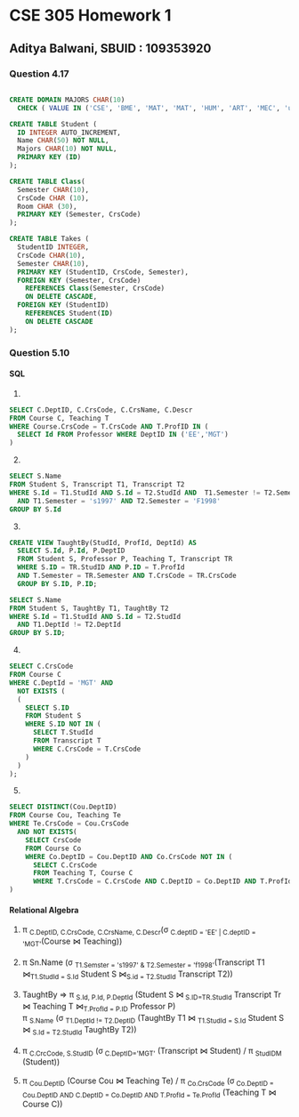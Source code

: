 # CSE 305 Homework 1

## Aditya Balwani, SBUID : 109353920

### Question 4.17

```SQL

CREATE DOMAIN MAJORS CHAR(10)
  CHECK ( VALUE IN ('CSE', 'BME', 'MAT', 'MAT', 'HUM', 'ART', 'MEC', 'undeclared'));

CREATE TABLE Student (
  ID INTEGER AUTO_INCREMENT,
  Name CHAR(50) NOT NULL,
  Majors CHAR(10) NOT NULL,
  PRIMARY KEY (ID)
);

CREATE TABLE Class(
  Semester CHAR(10),
  CrsCode CHAR (10),
  Room CHAR (30),
  PRIMARY KEY (Semester, CrsCode)
);

CREATE TABLE Takes (
  StudentID INTEGER,
  CrsCode CHAR(10),
  Semester CHAR(10),
  PRIMARY KEY (StudentID, CrsCode, Semester),
  FOREIGN KEY (Semester, CrsCode)
    REFERENCES Class(Semester, CrsCode)
    ON DELETE CASCADE,
  FOREIGN KEY (StudentID)
    REFERENCES Student(ID)
    ON DELETE CASCADE
);
```

### Question 5.10

#### SQL

1.
```SQL
SELECT C.DeptID, C.CrsCode, C.CrsName, C.Descr
FROM Course C, Teaching T
WHERE Course.CrsCode = T.CrsCode AND T.ProfID IN (
  SELECT Id FROM Professor WHERE DeptID IN ('EE','MGT')
)
```
2.
```SQL
SELECT S.Name
FROM Student S, Transcript T1, Transcript T2
WHERE S.Id = T1.StudId AND S.Id = T2.StudId AND  T1.Semester != T2.Semester
  AND T1.Semester = 's1997' AND T2.Semester = 'F1998'
GROUP BY S.Id
```
3.
```SQL
CREATE VIEW TaughtBy(StudId, ProfId, DeptId) AS
  SELECT S.Id, P.Id, P.DeptID
  FROM Student S, Professor P, Teaching T, Transcript TR
  WHERE S.ID = TR.StudID AND P.ID = T.ProfId
  AND T.Semester = TR.Semester AND T.CrsCode = TR.CrsCode
  GROUP BY S.ID, P.ID;

SELECT S.Name
FROM Student S, TaughtBy T1, TaughtBy T2
WHERE S.Id = T1.StudId AND S.Id = T2.StudId
  AND T1.DeptId != T2.DeptId
GROUP BY S.ID;
```
4.
```SQL
SELECT C.CrsCode
FROM Course C
WHERE C.DeptId = 'MGT' AND
  NOT EXISTS (
  (
    SELECT S.ID
    FROM Student S
    WHERE S.ID NOT IN (
      SELECT T.StudId
      FROM Transcript T
      WHERE C.CrsCode = T.CrsCode
    )
  )
);
```
5.
```SQL
SELECT DISTINCT(Cou.DeptID)
FROM Course Cou, Teaching Te
WHERE Te.CrsCode = Cou.CrsCode
  AND NOT EXISTS(
    SELECT CrsCode
    FROM Course Co
    WHERE Co.DeptID = Cou.DeptID AND Co.CrsCode NOT IN (
      SELECT C.CrsCode
      FROM Teaching T, Course C
      WHERE T.CrsCode = C.CrsCode AND C.DeptID = Co.DeptID AND T.ProfId = Te.ProfId)
)
```

<div class="page-break"></div>

#### Relational Algebra

<ol>
  <li> π <sub>C.DeptID, C.CrsCode, C.CrsName, C.Descr</sub>(σ <sub>C.deptID = 'EE' | C.deptID = 'MGT'</sub>(Course &#8904; Teaching))<br/><br/></li>
  <li> π Sn.Name (σ <sub>T1.Semster = 's1997' & T2.Semester = 'f1998'</sub>(Transcript T1 &#8904;<sub>T1.StudId = S.Id</sub> Student S &#8904;<sub>S.id = T2.StudId</sub> Transcript T2))<br/><br/></li>
  <li>TaughtBy => π <sub>S.Id, P.Id, P.DeptId</sub> (Student S &#8904;<sub> S.ID=TR.StudId</sub> Transcript Tr &#8904; Teaching T &#8904;<sub>T.ProfId = P.ID</sub> Professor P)<br/>
  π <sub>S.Name</sub> (σ <sub>T1.DeptId != T2.DeptID</sub> (TaughtBy T1 &#8904; <sub>T1.StudId = S.Id</sub> Student S &#8904; <sub>S.Id = T2.StudId</sub> TaughtBy T2))
  <br/><br/></li>
  <li>π <sub>C.CrcCode, S.StudID</sub> (σ<sub> C.DeptID='MGT'</sub> (Transcript &#8904; Student) / π <sub>StudIDM</sub> (Student))<br/><br/></li>
  <li>π <sub>Cou.DeptID</sub> (Course Cou &#8904; Teaching Te) / π <sub>Co.CrsCode</sub> (σ<sub> Co.DeptID = Cou.DeptID AND C.DeptID = Co.DeptID AND T.ProfId = Te.ProfId</sub> (Teaching T &#8904; Course C)) <br/><br/></li>
</ol>
